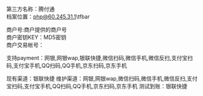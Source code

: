 第三方名称：腾付通  
档案位置：php@60.245.31.1\tfbar
 
商户号:商户提供的商户号  
商户密钥KEY：MD5密钥  
商户交易帐号：
 
支持payment：网银,网银wap,银联快捷,微信扫码,微信手机,微信反扫,支付宝扫码,支付宝手机,QQ扫码,QQ手机,京东扫码,京东手机
 
现有渠道：银联快捷
维护渠道：网银,网银wap,微信扫码,微信手机,微信反扫,支付宝扫码,支付宝手机,QQ扫码,QQ手机,京东扫码,京东手机
测试到账：银联快捷


